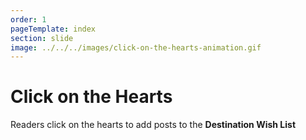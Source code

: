 ```yaml
---
order: 1
pageTemplate: index
section: slide
image: ../../../images/click-on-the-hearts-animation.gif
---
```


# Click on the Hearts

Readers click on the hearts to add posts to the **Destination Wish List**